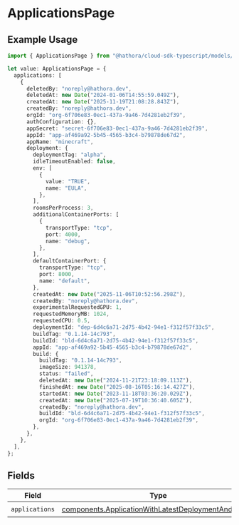 # ApplicationsPage

## Example Usage

```typescript
import { ApplicationsPage } from "@hathora/cloud-sdk-typescript/models/components";

let value: ApplicationsPage = {
  applications: [
    {
      deletedBy: "noreply@hathora.dev",
      deletedAt: new Date("2024-01-06T14:55:59.049Z"),
      createdAt: new Date("2025-11-19T21:08:28.843Z"),
      createdBy: "noreply@hathora.dev",
      orgId: "org-6f706e83-0ec1-437a-9a46-7d4281eb2f39",
      authConfiguration: {},
      appSecret: "secret-6f706e83-0ec1-437a-9a46-7d4281eb2f39",
      appId: "app-af469a92-5b45-4565-b3c4-b79878de67d2",
      appName: "minecraft",
      deployment: {
        deploymentTag: "alpha",
        idleTimeoutEnabled: false,
        env: [
          {
            value: "TRUE",
            name: "EULA",
          },
        ],
        roomsPerProcess: 3,
        additionalContainerPorts: [
          {
            transportType: "tcp",
            port: 4000,
            name: "debug",
          },
        ],
        defaultContainerPort: {
          transportType: "tcp",
          port: 8000,
          name: "default",
        },
        createdAt: new Date("2025-11-06T10:52:56.298Z"),
        createdBy: "noreply@hathora.dev",
        experimentalRequestedGPU: 1,
        requestedMemoryMB: 1024,
        requestedCPU: 0.5,
        deploymentId: "dep-6d4c6a71-2d75-4b42-94e1-f312f57f33c5",
        buildTag: "0.1.14-14c793",
        buildId: "bld-6d4c6a71-2d75-4b42-94e1-f312f57f33c5",
        appId: "app-af469a92-5b45-4565-b3c4-b79878de67d2",
        build: {
          buildTag: "0.1.14-14c793",
          imageSize: 941378,
          status: "failed",
          deletedAt: new Date("2024-11-21T23:18:09.113Z"),
          finishedAt: new Date("2025-08-16T05:16:14.427Z"),
          startedAt: new Date("2023-11-18T03:36:20.029Z"),
          createdAt: new Date("2025-07-19T10:36:40.605Z"),
          createdBy: "noreply@hathora.dev",
          buildId: "bld-6d4c6a71-2d75-4b42-94e1-f312f57f33c5",
          orgId: "org-6f706e83-0ec1-437a-9a46-7d4281eb2f39",
        },
      },
    },
  ],
};
```

## Fields

| Field                                                                                                                      | Type                                                                                                                       | Required                                                                                                                   | Description                                                                                                                |
| -------------------------------------------------------------------------------------------------------------------------- | -------------------------------------------------------------------------------------------------------------------------- | -------------------------------------------------------------------------------------------------------------------------- | -------------------------------------------------------------------------------------------------------------------------- |
| `applications`                                                                                                             | [components.ApplicationWithLatestDeploymentAndBuild](../../models/components/applicationwithlatestdeploymentandbuild.md)[] | :heavy_check_mark:                                                                                                         | N/A                                                                                                                        |